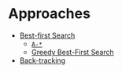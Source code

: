 
Approaches
===========

- [Best-first Search](best_first_search)
    - [`A-*`](a_star_search)
    - [Greedy Best-First Search](greedy_best_first_search)
- [Back-tracking](backtracking)





